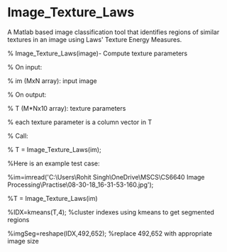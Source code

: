 # Image_Texture_Laws
A Matlab based image classification tool that identifies regions of similar textures in an image using Laws' Texture Energy Measures.

% Image_Texture_Laws(image)- Compute texture parameters

% On input:

%       im (MxN array): input image

% On output:

%       T (M*Nx10 array): texture parameters

%           each texture parameter is a column vector in T

% Call:

%       T = Image_Texture_Laws(im);

%Here is an example test case:

%im=imread('C:\Users\Rohit Singh\OneDrive\MSCS\CS6640 Image Processing\Practise\08-30-18_16-31-53-160.jpg');

%T = Image_Texture_Laws(im)

%IDX=kmeans(T,4);  %cluster indexes using kmeans to get segmented regions

%imgSeg=reshape(IDX,492,652); %replace 492,652 with appropriate image size


